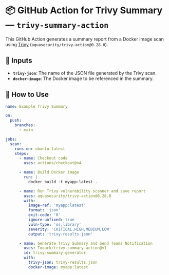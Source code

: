 # 📦 GitHub Action for Trivy Summary — `trivy-summary-action`

This GitHub Action generates a summary report from a Docker image scan using [Trivy](https://github.com/aquasecurity/trivy-action) (`aquasecurity/trivy-action@0.28.0`).

## 🔧 Inputs

- **`trivy-json`**: The name of the JSON file generated by the Trivy scan.
- **`docker-image`**: The Docker image to be referenced in the summary.

## 🚀 How to Use

```yaml
name: Example Trivy Summary

on:
  push:
    branches:
      - main

jobs:
  scan:
    runs-on: ubuntu-latest
    steps:
      - name: Checkout code
        uses: actions/checkout@v4

      - name: Build Docker image
        run: |
          docker build -t myapp:latest .

      - name: Run Trivy vulnerability scanner and save report
        uses: aquasecurity/trivy-action@0.28.0
        with:
          image-ref: 'myapp:latest'
          format: 'json'
          exit-code: '0'
          ignore-unfixed: true
          vuln-type: 'os,library'
          severity: 'CRITICAL,HIGH,MEDIUM,LOW'
          output: 'trivy-results.json'

      - name: Generate Trivy Summary and Send Teams Notification
        uses: Tooark/trivy-summary-action@v1
        id: trivy-summary-generator
        with:
          trivy-json: trivy-results.json
          docker-image: myapp:latest
